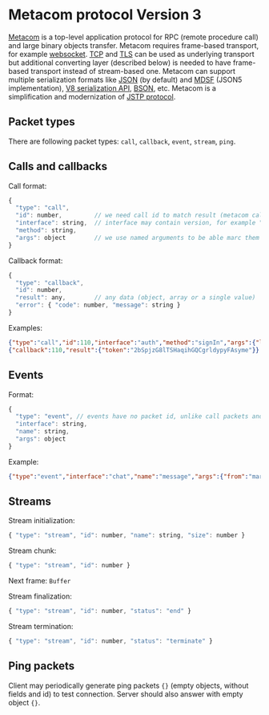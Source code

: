 # Metacom protocol Version 3

[Metacom](https://github.com/metarhia/metacom) is a top-level application
protocol for RPC (remote procedure call) and large binary objects transfer.
Metacom requires frame-based transport, for example
[websocket](https://tools.ietf.org/html/rfc6455).
[TCP](https://tools.ietf.org/html/rfc793) and
[TLS](https://tools.ietf.org/html/rfc8446) can be used as underlying transport
but additional converting layer (described below) is needed to have frame-based
transport instead of stream-based one. Metacom can support multiple serialization
formats like [JSON](https://tools.ietf.org/html/rfc8259) (by default) and
[MDSF](https://github.com/metarhia/mdsf) (JSON5 implementation),
[V8 serialization API](https://nodejs.org/api/v8.html#v8_serialization_api),
[BSON](http://bsonspec.org/), etc. Metacom is a simplification and modernization
of [JSTP protocol](https://github.com/metarhia/jstp).

## Packet types

There are following packet types: `call`, `callback`, `event`, `stream`, `ping`.

## Calls and callbacks

Call format:
```js
{
  "type": "call",
  "id": number,         // we need call id to match result (metacom callback packet)
  "interface": string,  // interface may contain version, for example "chat.5"
  "method": string,
  "args": object        // we use named arguments to be able marc them optional
}
```

Callback format:
```js
{
  "type": "callback",
  "id": number,
  "result": any,        // any data (object, array or a single value)
  "error": { "code": number, "message": string }
}
```

Examples:
```json
{"type":"call","id":110,"interface":"auth","method":"signIn","args":{"login":"marcus","password":"marcus"}}
{"callback":110,"result":{"token":"2bSpjzG8lTSHaqihGQCgrldypyFAsyme"}}
```

## Events

Format:
```js
{
  "type": "event", // events have no packet id, unlike call packets and events in metacom version 2
  "interface": string,
  "name": string,
  "args": object
}
```

Example:
```json
{"type":"event","interface":"chat","name":"message","args":{"from":"marcus","message":"Hello!"}}
```

## Streams

Stream initialization:
```js
{ "type": "stream", "id": number, "name": string, "size": number }
```

Stream chunk:
```js
{ "type": "stream", "id": number }
```
Next frame: `Buffer`

Stream finalization:
```js
{ "type": "stream", "id": number, "status": "end" }
```

Stream termination:
```js
{ "type": "stream", "id": number, "status": "terminate" }
```

## Ping packets

Client may periodically generate ping packets `{}` (empty objects, without
fields and id) to test connection. Server should also answer with empty object
`{}`.
